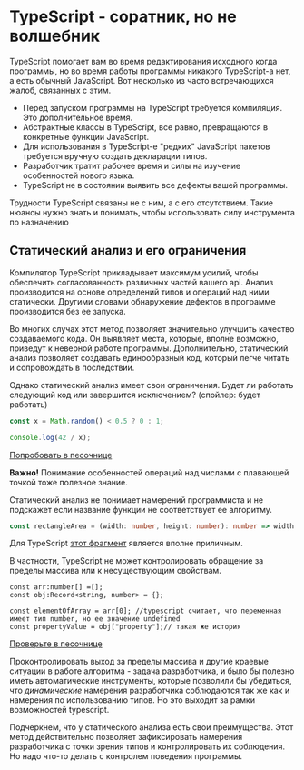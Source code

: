 # TypeScript - соратник, но не волшебник

TypeScript помогает вам во время редактирования исходного когда программы, но во время работы программы никакого TypeScript-а нет, а есть обычный JavaScript. Вот несколько из часто встречающихся жалоб, связанных с этим.

* Перед запуском программы на TypeScript требуется компиляция. Это дополнительное время.
* Абстрактные классы в TypeScript, все равно, превращаются в конкретные функции JavaScript.
* Для использования в TypeScript-е "редких" JavaScript пакетов требуется вручную создать декларации типов.
* Разработчик тратит рабочее время и силы на изучение особенностей нового языка.
* TypeScript не в состоянии выявить все дефекты вашей программы.

Трудности TypeScript связаны не с ним, а с его отсутствием. Такие нюансы нужно знать и понимать, чтобы использовать силу инструмента по назначению

## Статический анализ и его ограничения

Компилятор TypeScript прикладывает максимум усилий, чтобы обеспечить согласованность различных частей вашего api. Анализ производится на основе определений типов и операций над ними статически. Другими словами обнаружение дефектов в программе производится без ее запуска.

Во многих случах этот метод позволяет значительно улучшить качество создаваемого кода. Он выявляет места, которые, вполне возможно, приведут к неверной работе программы. Дополнительно, статический анализ позволяет создавать единообразный код, который легче читать и сопровождать в последствии.

Однако статический анализ имеет свои ограничения. Будет ли работать следующий код или завершится исключением? (спойлер: будет работать)

```typescript
const x = Math.random() < 0.5 ? 0 : 1;

console.log(42 / x);
```

[Попробовать в песочнице](https://www.typescriptlang.org/play?ssl=3&ssc=21&pln=1&pc=1#code/MYewdgzgLgBAHjAvDAsgQygCwHQCc1gAmIAtgBQCUMAPDAAzYCsMA-PTAFwwCMA3AFD9QkEABsAptlEgA5mQAsAJhgB6eBV5A)

**Важно!** Понимание особенностей операций над числами с плавающей точкой тоже полезное знание.

Статический анализ не понимает намерений программиста и не подскажет если название функции не соответствует ее алгоритму.

```typescript
const rectangleArea = (width: number, height: number): number => width + height;
```

Для TypeScript [этот фрагмент](https://www.typescriptlang.org/play?#code/MYewdgzgLgBATgU2FAhmA5gGwQQUSmAXhgAoB3ASwBMoALALhjAFcBbAIwTgBoZaEK6WlEYsOXAJSi2nOEQB8MSjVowA1HwFCoAbiA) является вполне приличным.

В частности, TypeScript не может контролировать обращение за пределы массива или к несуществующим свойствам.

```tsx
const arr:number[] =[];
const obj:Record<string, number> = {};

const elementOfArray = arr[0]; //typescript считает, что переменная имеет тип number, но ее значение undefined
const propertyValue = obj["property"];// такая же история
```

[Проверьте в песочнице](https://www.typescriptlang.org/play?ssl=5&ssc=58&pln=1&pc=1#code/MYewdgzgLgBAhgJwQLjAVwLYCMCmCDaAujALxEDcAUKJLCFgFbIBKOoCAJgDzQICWYAOYAaGOmx4AfKRgBvAL5Vq4aDBwAbHBhxgoAeQBmAQSRwAnjMQEADIXIwA9A6hmADjgjB+r2IEEQQOIggBwggEIggAwggKwgwaL+wYB8IDCA-CDhgAIg4YA8IOGAvCCZoYDyIDCBGZEwwYEJYpi4CKKZ8eHhMIDsIDn+WYENaGAcOAYCOBzKtDCuCCDuCC4AanDqaDgy9Az4AEQjY3guy3ZOJaGAXCB5MIBsIA2BvnHJgblAA)

Проконтролировать выход за пределы массива и другие краевые ситуации в работе алгоритма - задача разработчика, и было бы полезно иметь автоматические инструменты, которые позволили бы убедиться, что *динамические* намерения разработчика соблюдаются так же как и намерения по использованию типов. Но это выходит за рамки возможностей typescript.

Подчеркнем, что у статического анализа есть свои преимущества. Этот метод действительно позволяет зафиксировать намерения разработчика с точки зрения типов и контролировать их соблюдения. Но надо что-то делать с контролем поведения программы.
